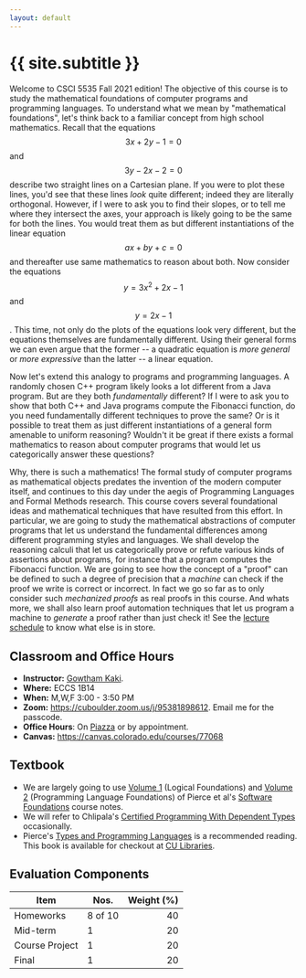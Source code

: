 ```yaml
---
layout: default
---
```


<div class="home">

<h1>{{ site.subtitle }}</h1>

</div>


Welcome to CSCI 5535 Fall 2021 edition! The objective of this course is to
study the mathematical foundations of computer programs and programming
languages. To understand what we mean by "mathematical foundations", let's
think back to a familiar concept from high school mathematics. Recall that
the equations $$3x+2y-1 = 0$$ and $$3y-2x-2 = 0$$ describe two straight lines
on a Cartesian plane. If you were to plot these lines, you'd see that these
lines *look* quite different; indeed they are literally orthogonal.
However, if I were to ask you to find their slopes, or to tell me where
they intersect the axes, your approach is likely going to be the same for
both the lines. You would treat them as but different instantiations of the
linear equation $$ax + by + c = 0$$ and thereafter use same mathematics to
reason about both. Now consider the equations $$y = 3x^2+2x-1$$ and $$y =
2x-1$$. This time, not only do the plots of the equations look very
different, but the equations themselves are fundamentally different. Using
their general forms we can even argue that the former -- a quadratic
equation is *more general* or *more expressive* than the latter -- a linear
equation.  

Now let's extend this analogy to programs and programming languages. A
randomly chosen C++ program likely looks a lot different from a Java
program. But are they both *fundamentally* different? If I were to ask you
to show that both C++ and Java programs compute the Fibonacci function, do
you need fundamentally different techniques to prove the same? Or is it
possible to treat them as just different instantiations of a general form
amenable to uniform reasoning? Wouldn't it be great if there exists a
formal mathematics to reason about computer programs that would let us
categorically answer these questions?

Why, there is such a mathematics! The formal study of computer programs as
mathematical objects predates the invention of the modern computer itself,
and continues to this day under the aegis of Programming Languages and
Formal Methods research. This course covers several foundational ideas and
mathematical techniques that have resulted from this effort. In particular,
we are going to study the mathematical abstractions of computer programs
that let us understand the fundamental differences among different
programming styles and languages. We shall develop the reasoning calculi
that let us categorically prove or refute various kinds of assertions about
programs, for instance that a program computes the Fibonacci function. We
are going to see how the concept of a "proof" can be defined to such a
degree of precision that a *machine* can check if the proof we write is
correct or incorrect. In fact we go so far as to only consider such
*mechanized proofs* as real proofs in this course. And whats more, we shall
also learn proof automation techniques that let us program a machine to
*generate* a proof rather than just check it! See the [lecture
schedule](schedule) to know what else is in store.

## Classroom and Office Hours

* **Instructor:** [Gowtham Kaki](http://gowthamk.github.io).
* **Where:** ECCS 1B14 
* **When:** M,W,F 3:00 - 3:50 PM
* **Zoom:** <https://cuboulder.zoom.us/j/95381898612>. Email me for the
  passcode.
* **Office Hours**: On [Piazza](https://piazza.com/colorado/fall2021/csci5535) or by appointment.
* **Canvas:** <https://canvas.colorado.edu/courses/77068>

## Textbook

* We are largely going to use [Volume 1](https://softwarefoundations.cis.upenn.edu/lf-current/index.html) (Logical Foundations) and [Volume 2](https://softwarefoundations.cis.upenn.edu/plf-current/index.html)
  (Programming Language Foundations) of Pierce et al's [Software Foundations](https://softwarefoundations.cis.upenn.edu/) course notes.
* We will refer to Chlipala's [Certified Programming With Dependent
  Types](http://adam.chlipala.net/cpdt/) occasionally.
* Pierce's [Types and Programming Languages](https://www.cis.upenn.edu/~bcpierce/tapl/) is a recommended reading. This book is available for checkout at [CU Libraries](https://ebookcentral.proquest.com/lib/ucb/detail.action?docID=3338823).

## Evaluation Components

| Item                |    Nos.  | Weight (%) |
|---------------------|----------|--------------:|
| Homeworks           |  8 of 10 |     40        |
| Mid-term            |     1    |     20        |
| Course Project      |     1    |     20        |
| Final               |     1    |     20        |
